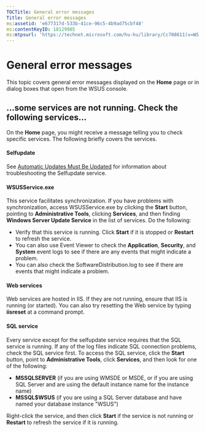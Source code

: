 ```yaml
---
TOCTitle: General error messages
Title: General error messages
ms:assetid: 'e677317d-533b-41ce-96c5-4b9ad75cbf48'
ms:contentKeyID: 18129905
ms:mtpsurl: 'https://technet.microsoft.com/hu-hu/library/Cc708611(v=WS.10)'
---
```


General error messages
======================

This topic covers general error messages displayed on the **Home** page or in dialog boxes that open from the WSUS console.

…some services are not running. Check the following services…
-------------------------------------------------------------

On the **Home** page, you might receive a message telling you to check specific services. The following briefly covers the services.

#### Selfupdate

See [Automatic Updates Must Be Updated](https://technet.microsoft.com/b23562a8-1a97-45c0-833e-084cd463d037) for information about troubleshooting the Selfupdate service.

#### WSUSService.exe

This service facilitates synchronization. If you have problems with synchronization, access WSUSService.exe by clicking the **Start** button, pointing to **Administrative Tools**, clicking **Services**, and then finding **Windows Server Update Service** in the list of services. Do the following:

-   Verify that this service is running. Click **Start** if it is stopped or **Restart** to refresh the service.
-   You can also use Event Viewer to check the **Application**, **Security**, and **System** event logs to see if there are any events that might indicate a problem.
-   You can also check the SoftwareDistribution.log to see if there are events that might indicate a problem.

#### Web services

Web services are hosted in IIS. If they are not running, ensure that IIS is running (or started). You can also try resetting the Web service by typing **iisreset** at a command prompt.

#### SQL service

Every service except for the selfupdate service requires that the SQL service is running. If any of the log files indicate SQL connection problems, check the SQL service first. To access the SQL service, click the **Start** button, point to **Administrative Tools**, click **Services**, and then look for one of the following:

-   **MSSQLSERVER** (if you are using WMSDE or MSDE, or if you are using SQL Server and are using the default instance name for the instance name)
-   **MSSQL$WSUS** (if you are using a SQL Server database and have named your database instance "WSUS")

Right-click the service, and then click **Start** if the service is not running or **Restart** to refresh the service if it is running.
